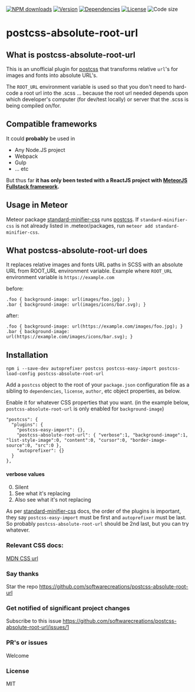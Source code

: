 [![NPM downloads](http://img.shields.io/npm/dt/postcss-absolute-root-url.svg)](https://npmjs.org/package/postcss-absolute-root-url)
[![Version](https://img.shields.io/npm/v/postcss-absolute-root-url.svg)](https://www.npmjs.com/package/postcss-absolute-root-url)
[![Dependencies](https://img.shields.io/librariesio/release/npm/postcss-absolute-root-url)](https://libraries.io/npm/postcss-absolute-root-url)
[![License](https://img.shields.io/npm/l/postcss-absolute-root-url)](https://npmjs.org/package/postcss-absolute-root-url)
![Code size](https://img.shields.io/github/languages/code-size/softwarecreations/postcss-absolute-root-url.svg)

# postcss-absolute-root-url

## What is postcss-absolute-root-url
This is an unofficial plugin for [postcss](https://www.npmjs.com/package/postcss) that transforms relative `url`'s for images and fonts into absolute URL's.

The `ROOT_URL` environment variable is used so that you don't need to hard-code a root url into the .scss ... because the root url needed depends upon which developer's computer (for dev/test locally) or server that the .scss is being compiled on/for.

## Compatible frameworks
It could **probably** be used in
* Any Node.JS project
* Webpack
* Gulp
* ... etc

But thus far **it has only been tested with a ReactJS project with [MeteorJS Fullstack framework](https://www.meteor.com/).**

## Usage in Meteor
Meteor package [standard-minifier-css](https://docs.meteor.com/packages/standard-minifier-css.html) runs [postcss](https://www.npmjs.com/package/postcss). If `standard-minifier-css` is not already listed in .meteor/packages, run `meteor add standard-minifier-css`.

## What postcss-absolute-root-url does
It replaces relative images and fonts URL paths in SCSS with an absolute URL from ROOT_URL environment variable. Example where `ROOT_URL` environment variable is `https://example.com`

before:
```
.foo { background-image: url(images/foo.jpg); }
.bar { background-image: url(images/icons/bar.svg); }
```
after:
```
.foo { background-image: url(https://example.com/images/foo.jpg); }
.bar { background-image: url(https://example.com/images/icons/bar.svg); }
```

## Installation
```
npm i --save-dev autoprefixer postcss postcss-easy-import postcss-load-config postcss-absolute-root-url
```

Add a `postcss` object to the root of your `package.json` configuration file as a sibling to `dependencies`, `license`, `author`, etc object properties, as below.

Enable it for whatever CSS properties that you want. (in the example below, `postcss-absolute-root-url` is only enabled for `background-image`)
```
"postcss": {
  "plugins": {
    "postcss-easy-import": {},
    "postcss-absolute-root-url": { "verbose":1, "background-image":1, "list-style-image":0, "content":0, "cursor":0, "border-image-source":0, "src":0 },
    "autoprefixer": {}
  }
},
```

#### verbose values
0. Silent
1. See what it's replacing
2. Also see what it's not replacing

As per [standard-minifier-css](https://docs.meteor.com/packages/standard-minifier-css.html) docs, the order of the plugins is important, they say `postcss-easy-import` must be first and `autoprefixer` must be last. So probably `postcss-absolute-root-url` should be 2nd last, but you can try whatever.

### Relevant CSS docs:
[MDN CSS url](https://developer.mozilla.org/en-US/docs/Web/CSS/url)

### Say thanks
Star the repo
https://github.com/softwarecreations/postcss-absolute-root-url

### Get notified of significant project changes
Subscribe to this issue https://github.com/softwarecreations/postcss-absolute-root-url/issues/1

### PR's or issues
Welcome

### License
MIT
